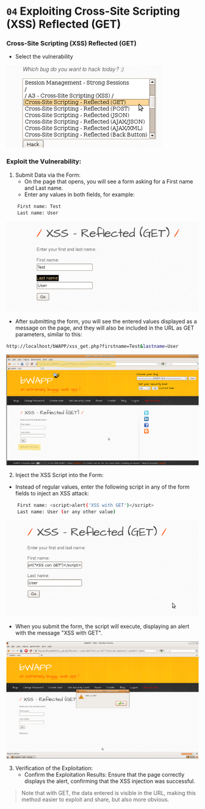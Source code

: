 # `04` Exploiting Cross-Site Scripting (XSS) Reflected (GET)

### Cross-Site Scripting (XSS) Reflected (GET)

- Select the vulnerability

![imagen 5](../../.learn/assets/xssget.png)

### Exploit the Vulnerability:

1. Submit Data via the Form:
   - On the page that opens, you will see a form asking for a First name and Last name.
   - Enter any values in both fields, for example:

```bash
    First name: Test
    Last name: User
```
![imagen 6](../../.learn/assets/testget.png)

   - After submitting the form, you will see the entered values displayed as a message on the page, and they will also be included in the URL as GET parameters, similar to this:

```bash
http://localhost/bWAPP/xss_get.php?firstname=Test&lastname=User
```

 ![imagen 7](../../.learn/assets/urltest.png)

2. Inject the XSS Script into the Form:

- Instead of regular values, enter the following script in any of the form fields to inject an XSS attack:

```bash
    First name: <script>alert('XSS with GET')</script>
    Last name: User (or any other value)
```
![imagen 8](../../.learn/assets/alertget.png) 

   - When you submit the form, the script will execute, displaying an alert with the message "XSS with GET".

![imagen 9](../../.learn/assets/alertUrlGET.png) 

3. Verification of the Exploitation:
   - Confirm the Exploitation Results: Ensure that the page correctly displays the alert, confirming that the XSS injection was successful.

> Note that with GET, the data entered is visible in the URL, making this method easier to exploit and share, but also more obvious.